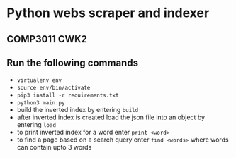 # Python webs scraper and indexer 
## COMP3011 CWK2


## Run the following commands

 - `virtualenv env`
 - `source env/bin/activate`
 - `pip3 install -r requirements.txt`
 - `python3 main.py`
 - build the inverted index by entering `build`
 - after inverted index is created load the json file into an object by entering `load`
 - to print inverted index for a word enter `print <word>`
 - to find a page based on a search query enter `find <words>` where words can contain upto 3 words
